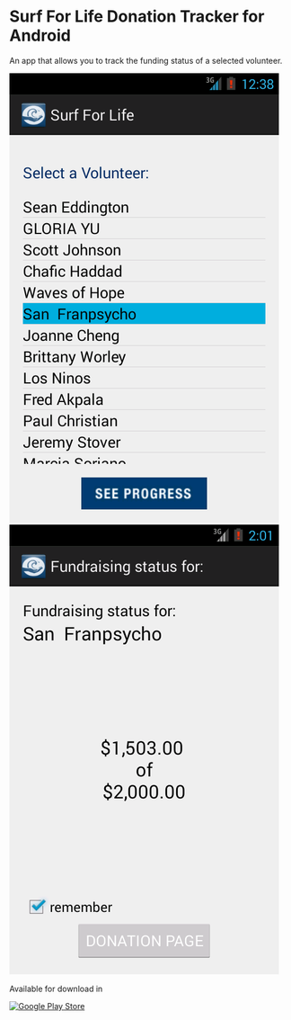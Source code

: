 Surf For Life Donation Tracker for Android
======================================

An app that allows you to track the funding status of a selected volunteer.

![](/docs/1-volunteer-selection.png)
![](/docs/2-volunteer-status.png)

Available for download in


[![Google Play Store](https://www.gstatic.com/android/market_images/web/play_logo_x2.png)](https://play.google.com/store/apps/details?id=org.surfforlife.donationtracker)
